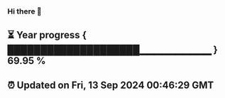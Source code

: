 ### Hi there 👋
⏳ Year progress { ████████████████████▁▁▁▁▁▁▁▁▁▁ } 69.95 %
---
⏰ Updated on Fri, 13 Sep 2024 00:46:29 GMT
---
